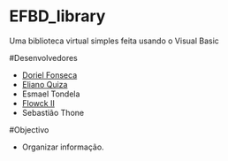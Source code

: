 EFBD_library
============

Uma biblioteca virtual simples feita usando o Visual Basic

#Desenvolvedores

* [Doriel Fonseca](https://github.com/doriel "Doriel")
* [Eliano Quiza](https://github.com/ElianoAntonio "Eliano Antonio")
*  Esmael Tondela
* [Flowck II](https://github.com/Flowck "Flowck II")
*  Sebastião Thone



#Objectivo
* Organizar informação. 

    

